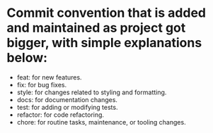 # Commit convention that is added and maintained as project got bigger, with simple explanations below:

- feat: for new features.
- fix: for bug fixes.
- style: for changes related to styling and formatting.
- docs: for documentation changes.
- test: for adding or modifying tests.
- refactor: for code refactoring.
- chore: for routine tasks, maintenance, or tooling changes.
